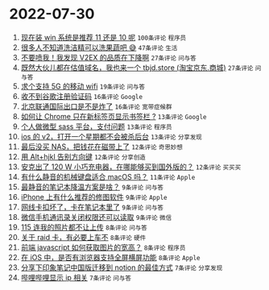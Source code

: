 # 2022-07-30

1. [现在装 win 系统是推荐 11 还是 10 呢](https://www.v2ex.com/t/869596) `100条评论` `程序员`
1. [很多人不知道洗洁精可以洗果蔬吧 😅](https://www.v2ex.com/t/869644) `47条评论` `生活`
1. [不要喷我！我发现 V2EX 的品质在下降啊](https://www.v2ex.com/t/869662) `27条评论` `问与答`
1. [既然大伙儿都在估值域名，我也来一个 tbjd.store (淘宝京东.商城)](https://www.v2ex.com/t/869618) `27条评论` `问与答`
1. [求个支持 5G 的移动 wifi](https://www.v2ex.com/t/869627) `19条评论` `问与答`
1. [收不到谷歌注册验证码](https://www.v2ex.com/t/869647) `16条评论` `Google`
1. [北京联通国际出口是不是炸了](https://www.v2ex.com/t/869629) `16条评论` `宽带症候群`
1. [如何让 Chrome 只在新标签页显示书签栏 ?](https://www.v2ex.com/t/869622) `13条评论` `Google`
1. [个人做微型 sass 平台，支付问题](https://www.v2ex.com/t/869604) `13条评论` `程序员`
1. [ios 的 v2，打开一个星期都不会被杀后台](https://www.v2ex.com/t/869602) `13条评论` `分享发现`
1. [最后没买 NAS，把钱花在磁带上了](https://www.v2ex.com/t/869651) `12条评论` `奇思妙想`
1. [用 Alt+hjkl 告别方向键](https://www.v2ex.com/t/869611) `12条评论` `分享创造`
1. [安克出了 120 W 小巧充电器，在哪能够买到国外版的？](https://www.v2ex.com/t/869593) `12条评论` `买买买`
1. [有什么静音的机械键盘适合 macOS 吗？](https://www.v2ex.com/t/869665) `11条评论` `Apple`
1. [最静音的笔记本降温方案是啥？](https://www.v2ex.com/t/869663) `9条评论` `问与答`
1. [iPhone 上有什么推荐的修图软件](https://www.v2ex.com/t/869642) `9条评论` `Apple`
1. [网线卡扣坏了，卡在笔记本里了](https://www.v2ex.com/t/869612) `9条评论` `问与答`
1. [微信手机通讯录关闭权限还可以读取](https://www.v2ex.com/t/869590) `9条评论` `微信`
1. [115 连我的照片都不让上传](https://www.v2ex.com/t/869654) `8条评论` `问与答`
1. [关于 raid 卡，有必要上车不](https://www.v2ex.com/t/869646) `8条评论` `硬件`
1. [前端 javascript 如何获取图片的宽高？](https://www.v2ex.com/t/869603) `8条评论` `程序员`
1. [在 iOS 中，是否有浏览器支持全屏横屏功能](https://www.v2ex.com/t/869592) `8条评论` `Apple`
1. [分享下印象笔记中国版迁移到 notion 的最佳方式](https://www.v2ex.com/t/869634) `7条评论` `分享发现`
1. [哔哩哔哩显示 ip 相关](https://www.v2ex.com/t/869597) `7条评论` `问与答`
